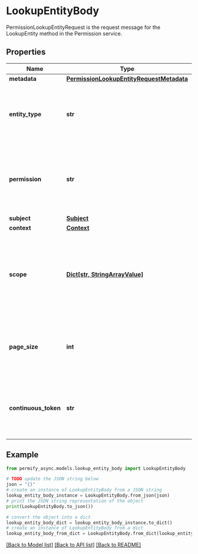 # LookupEntityBody

PermissionLookupEntityRequest is the request message for the LookupEntity method in the Permission service.

## Properties

Name | Type | Description | Notes
------------ | ------------- | ------------- | -------------
**metadata** | [**PermissionLookupEntityRequestMetadata**](PermissionLookupEntityRequestMetadata.md) |  | [optional] 
**entity_type** | **str** | Type of the entity to lookup, required, must start with a letter and can include alphanumeric and underscore, max 64 bytes. | [optional] 
**permission** | **str** | Name of the permission to check, required, must start with a letter and can include alphanumeric and underscore, max 64 bytes. | [optional] 
**subject** | [**Subject**](Subject.md) |  | [optional] 
**context** | [**Context**](Context.md) |  | [optional] 
**scope** | [**Dict[str, StringArrayValue]**](StringArrayValue.md) | Scope: A map that associates entity types with lists of identifiers. Each entry helps filter requests by specifying which entities are relevant to the operation. | [optional] 
**page_size** | **int** | page_size is the number of entities to be returned in the response. The value should be between 1 and 100. | [optional] 
**continuous_token** | **str** | continuous_token is an optional parameter used for pagination. It should be the value received in the previous response. | [optional] 

## Example

```python
from permify_async.models.lookup_entity_body import LookupEntityBody

# TODO update the JSON string below
json = "{}"
# create an instance of LookupEntityBody from a JSON string
lookup_entity_body_instance = LookupEntityBody.from_json(json)
# print the JSON string representation of the object
print(LookupEntityBody.to_json())

# convert the object into a dict
lookup_entity_body_dict = lookup_entity_body_instance.to_dict()
# create an instance of LookupEntityBody from a dict
lookup_entity_body_from_dict = LookupEntityBody.from_dict(lookup_entity_body_dict)
```
[[Back to Model list]](../README.md#documentation-for-models) [[Back to API list]](../README.md#documentation-for-api-endpoints) [[Back to README]](../README.md)


